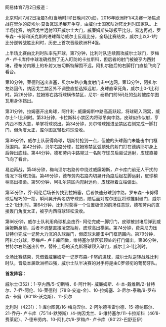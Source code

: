 网易体育7月2日报道：

北京时间7月2日凌晨3点(当地时间1日晚间20点)，2016年欧洲杯1/4决赛一场焦点战在里尔的皮埃尔·莫鲁瓦球场展开争夺，由威尔士国家队对阵比利时国家队。上半场比赛，纳因戈兰远射叩开威尔士大门，威廉姆斯头球扳平比分。易边再战，罗布森-
卡努和沃克斯的进球帮助威尔士反超比分，全场比赛结束，威尔士以3-1的比分逆转战胜比利时，历史上首次晋级欧洲杯4强。

上半场比赛由比利时队率先开球，第7分钟，比利时队连续围攻威尔士球门，罗梅卢-
卢卡库传中球准确找到了无人盯防的卡拉斯科，但后者的射门被被亨内西封堵，德布劳内跟上的补射又被切斯特解围不远，阿扎尔随后的右脚打门直接飞向了看台。

第10分钟，莱德利送出直塞，贝尔左路小角度射门击中边网。第13分钟，阿扎尔左路回传，纳因戈兰禁区外不调整直接选择远射，皮球直窜死角，威尔士0-1比利时。第26分钟，拉姆塞右路将球横传禁区，尼尔-
泰勒门前5码处的劲射被库尔图瓦用身体挡出。

第31分钟，拉姆塞开出角球，阿什利-
威廉姆斯中路高高跃起，将球砸入网窝，威尔士1-1比利时。第33分钟，卡拉斯科小禁区内将球吊向中路，皮球似传似射，亨内西不敢大意，单掌将球脱出。第34分钟，贝尔带球推进至禁区右侧完成一脚打门，但角度太正，库尔图瓦轻松将球没收。

第39分钟，威尔士队获得角球，切斯特抢到一点，但他的头球轰门未能击中门框范围内。第42分钟，贝尔右路分球，拉姆塞禁区弧顶处的射门打在德纳耶尔身上后弹出底线。第44分钟，德布劳内中路晃过一名防守球员后尝试远射，皮球直接飞向了看台。

易边再战，第48分钟，梅乌涅尔右路传中绕过威廉姆斯，卢卡库门前无人干扰的情况下将球顶偏。第49分钟，德布劳内右路内切晃开角度后起左脚远射，皮球稍稍高出横梁。第50分钟，阿扎尔禁区内兜射远角，皮球擦着立柱偏出。

第55分钟，乔-阿伦后场长传找到拉姆塞，后者快速分球到中路，罗布森-
卡努得球后轻巧的一扣，瞬间晃开两名防守球员，随后面对库尔图瓦将球推射破门，威尔士2-1比利时。第64分钟，比利时获得一个位置极佳的前场任意球，德布劳内的直接轰门角度太正，被亨内西将球轻松没收。

第66分钟，威尔士队利用角球机会由乔-
阿伦完成一脚打门，皮球被封堵后弹到威廉姆斯身前，后者不调整直接凌空抽射，皮球高出横梁。第74分钟，费莱尼力压甘特尔完成一记势大力沉的头球轰门，但皮球未能击中门框范围内。第79分钟，阿扎尔分球，罗梅卢-
卢卡库回做，维特塞尔禁区弧顶处的打门偏出。第86分钟，甘特尔右路送出传中，替补上场的沃克斯将球顶入球门，威尔士3-1比利时。

全场比赛结束，凭借着威廉姆斯一记罗布森-卡努的进球，威尔士队逆转战胜比利时队，晋级本届欧洲杯四强，威尔士队半决赛的对手将是由C罗领衔的葡萄牙队。

**首发阵容：**

威尔士(352)：1-亨内西/5-切斯特、6-阿什利-
威廉姆斯、4-本-戴维斯/2-甘特尔、7-乔-阿伦、16-莱德利（78’8-安迪-金）、10-拉姆塞、3-尼尔-泰勒/9-罗布森-
卡努（80’18-沃克斯）、11-贝尔

比利时（4231）：1-库尔图瓦/16-梅乌涅尔、2-阿尔德韦雷尔德、15-德纳耶尔、21-乔丹-
卢卡库（75’14-默滕斯）/4-纳因戈兰、6-维特塞尔/11-卡拉斯科（46’8-费莱尼）、7-德布劳内、10-阿扎尔/9-罗梅卢-
卢卡库（80’22-巴舒亚伊）

